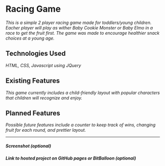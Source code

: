 # Racing Game

*This is a simple 2 player racing game made for toddlers/young children. Eacher player will play as wither Baby Cookie Monster or Baby Elmo in a race to get the fruit first. The game was made to encourage healthier snack choices at a young age.*

## Technologies Used

*HTML, CSS, Javascript using JQuery*

## Existing Features

*This game currently includes a child-friendly layout with popular characters that children will recognize and enjoy.*

## Planned Features

*Possible future features include a counter to keep track of wins, changing fruit for each round, and prettier layout.*

---

##### Screenshot (optional)

##### Link to hosted project on GitHub pages or BitBalloon (optional)
